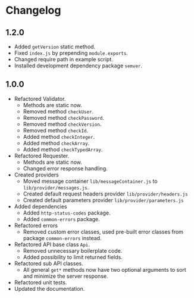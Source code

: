 # Changelog

## 1.2.0
- Added `getVersion` static method.
- Fixed `index.js` by prepending `module.exports`.
- Changed require path in example script.
- Installed development dependency package `semver`.

## 1.0.0
- Refactored Validator.
  - Methods are static now.
  - Removed method `checkUser`.
  - Removed method `checkPassword`.
  - Removed method `checkVersion`.
  - Removed method `checkId`.
  - Added method `checkInteger`.
  - Added method `checkArray`.
  - Added method `checkTypedArray`.
- Refactored Requester.
  - Methods are static now.
  - Changed error response handling.
- Created providers
  - Moved message container `lib/messageContainer.js` to `lib/provider/messages.js`.
  - Created default request headers provider `lib/provider/headers.js`
  - Created default parameters provider `lib/provider/parameters.js`
- Added dependencies
  - Added `http-status-codes` package.
  - Added `common-errors` package.
- Refactored errors
  - Removed custom error classes, used pre-built error classes from package `common-errors` instead.
- Refactored API base class `Api`.
  - Removed unnecessary boilerplate code.
  - Added possibility to limit returned fields.
- Refactored sub API classes.
  - All general `get*` methods now have two optional arguments to sort and minimize the server response.
- Refactored unit tests.
- Updated the documentation.

